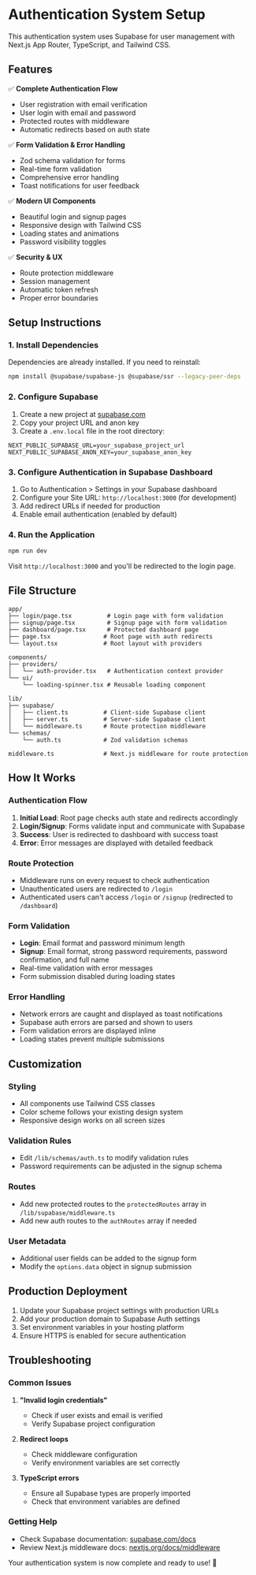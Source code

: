 # Authentication System Setup

This authentication system uses Supabase for user management with Next.js App Router, TypeScript, and Tailwind CSS.

## Features

✅ **Complete Authentication Flow**
- User registration with email verification
- User login with email and password
- Protected routes with middleware
- Automatic redirects based on auth state

✅ **Form Validation & Error Handling**
- Zod schema validation for forms
- Real-time form validation
- Comprehensive error handling
- Toast notifications for user feedback

✅ **Modern UI Components**
- Beautiful login and signup pages
- Responsive design with Tailwind CSS
- Loading states and animations
- Password visibility toggles

✅ **Security & UX**
- Route protection middleware
- Session management
- Automatic token refresh
- Proper error boundaries

## Setup Instructions

### 1. Install Dependencies

Dependencies are already installed. If you need to reinstall:

```bash
npm install @supabase/supabase-js @supabase/ssr --legacy-peer-deps
```

### 2. Configure Supabase

1. Create a new project at [supabase.com](https://supabase.com)
2. Copy your project URL and anon key
3. Create a `.env.local` file in the root directory:

```env
NEXT_PUBLIC_SUPABASE_URL=your_supabase_project_url
NEXT_PUBLIC_SUPABASE_ANON_KEY=your_supabase_anon_key
```

### 3. Configure Authentication in Supabase Dashboard

1. Go to Authentication > Settings in your Supabase dashboard
2. Configure your Site URL: `http://localhost:3000` (for development)
3. Add redirect URLs if needed for production
4. Enable email authentication (enabled by default)

### 4. Run the Application

```bash
npm run dev
```

Visit `http://localhost:3000` and you'll be redirected to the login page.

## File Structure

```
app/
├── login/page.tsx          # Login page with form validation
├── signup/page.tsx         # Signup page with form validation  
├── dashboard/page.tsx      # Protected dashboard page
├── page.tsx               # Root page with auth redirects
└── layout.tsx             # Root layout with providers

components/
├── providers/
│   └── auth-provider.tsx   # Authentication context provider
└── ui/
    └── loading-spinner.tsx # Reusable loading component

lib/
├── supabase/
│   ├── client.ts          # Client-side Supabase client
│   ├── server.ts          # Server-side Supabase client
│   └── middleware.ts      # Route protection middleware
└── schemas/
    └── auth.ts            # Zod validation schemas

middleware.ts              # Next.js middleware for route protection
```

## How It Works

### Authentication Flow

1. **Initial Load**: Root page checks auth state and redirects accordingly
2. **Login/Signup**: Forms validate input and communicate with Supabase
3. **Success**: User is redirected to dashboard with success toast
4. **Error**: Error messages are displayed with detailed feedback

### Route Protection

- Middleware runs on every request to check authentication
- Unauthenticated users are redirected to `/login`
- Authenticated users can't access `/login` or `/signup` (redirected to `/dashboard`)

### Form Validation

- **Login**: Email format and password minimum length
- **Signup**: Email format, strong password requirements, password confirmation, and full name
- Real-time validation with error messages
- Form submission disabled during loading states

### Error Handling

- Network errors are caught and displayed as toast notifications
- Supabase auth errors are parsed and shown to users
- Form validation errors are displayed inline
- Loading states prevent multiple submissions

## Customization

### Styling
- All components use Tailwind CSS classes
- Color scheme follows your existing design system
- Responsive design works on all screen sizes

### Validation Rules
- Edit `/lib/schemas/auth.ts` to modify validation rules
- Password requirements can be adjusted in the signup schema

### Routes
- Add new protected routes to the `protectedRoutes` array in `/lib/supabase/middleware.ts`
- Add new auth routes to the `authRoutes` array if needed

### User Metadata
- Additional user fields can be added to the signup form
- Modify the `options.data` object in signup submission

## Production Deployment

1. Update your Supabase project settings with production URLs
2. Add your production domain to Supabase Auth settings
3. Set environment variables in your hosting platform
4. Ensure HTTPS is enabled for secure authentication

## Troubleshooting

### Common Issues

1. **"Invalid login credentials"**
   - Check if user exists and email is verified
   - Verify Supabase project configuration

2. **Redirect loops**
   - Check middleware configuration
   - Verify environment variables are set correctly

3. **TypeScript errors**
   - Ensure all Supabase types are properly imported
   - Check that environment variables are defined

### Getting Help

- Check Supabase documentation: [supabase.com/docs](https://supabase.com/docs)
- Review Next.js middleware docs: [nextjs.org/docs/middleware](https://nextjs.org/docs/advanced-features/middleware)

Your authentication system is now complete and ready to use! 🎉